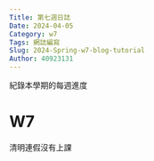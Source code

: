 ```yaml
---
Title: 第七週日誌
Date: 2024-04-05
Category: w7
Tags: 網誌編寫
Slug: 2024-Spring-w7-blog-tutorial
Author: 40923131
---
```


紀錄本學期的每週進度

<!-- PELICAN_END_SUMMARY -->

# W7

清明連假沒有上課